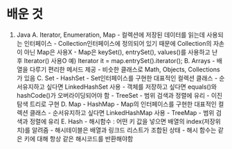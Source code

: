 # 배운 것
1. Java
    A. Iterator, Enumeration, Map
        - 컬렉션에 저장된 데이터를 읽는데 사용되는 인터페이스
        - Collection인터페이스에 정의되어 있기 때문에 Collection의 자손이 아닌 Map은 사용X
            - Map은 keySet(), entrySet(), values()를 사용하고 난 후 Iterator() 사용O
                예) Iterator it = map.entrySet().iterator();
    B. Arrays
        - 배열을 다루기 편리한 메서드 제공
            - 비슷한 클래스로 Math, Objects, Collections가 있음
    C. Set 
        - HashSet
            - Set인터페이스를 구현한 대표적인 컬렉션 클래스
            - 순서유지하고 싶다면 LinkedHashSet 사용 
            - 객체를 저장하고 싶다면 equals()와 hashCode()가 오버라이딩되어야 함 
        - TreeSet 
            - 범위 검색과 정렬에 유리
            - 이진 탐색 트리로 구현 
    D. Map
        - HashMap 
            - Map의 인터페이스를 구현한 대표적인 컬렉션 클래스
            - 순서유지하고 싶다면 LinkedHashMap 사용 
        - TreeMap
            - 범위 검색과 정렬에 유리
    E. Hash
        - 해시함수 : 어떤 키 값을 넣으면 배열의 index(저장위치)를 알려줌
        - 해시테이블은 배열과 링크드 리스트가 조합된 상태 
        - 해시 함수는 같은 키에 대해 항상 같은 해시코드를 반환해야함 